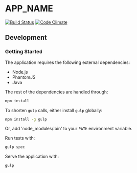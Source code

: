 # APP_NAME
[![Build Status](https://travis-ci.org/vinsonchuong/APP_NAME.png?branch=master)](https://travis-ci.org/vinsonchuong/APP_NAME)
[![Code Climate](https://codeclimate.com/github/vinsonchuong/APP_NAME.png)](https://codeclimate.com/github/vinsonchuong/APP_NAME)

## Development
### Getting Started
The application requires the following external dependencies:
* Node.js
* PhantomJS
* Java

The rest of the dependencies are handled through:
```bash
npm install
```

To shorten `gulp` calls, either install `gulp` globally:
```bash
npm install -g gulp
```

Or, add 'node_modules/.bin' to your `PATH` environment variable.

Run tests with:
```bash
gulp spec
```

Serve the application with:
```
gulp
```

